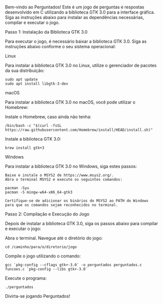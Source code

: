 Bem-vindo ao Perguntados! Este é um jogo de perguntas e respostas desenvolvido em C utilizando a biblioteca GTK 3.0 para a interface gráfica. Siga as instruções abaixo para instalar as dependências necessárias, compilar e executar o jogo.

Passo 1: Instalação da Biblioteca GTK 3.0

Para executar o jogo, é necessário baixar a biblioteca GTK 3.0. Siga as instruções abaixo conforme o seu sistema operacional:


Linux

Para instalar a biblioteca GTK 3.0 no Linux, utilize o gerenciador de pacotes da sua distribuição:

    sudo apt update
    sudo apt install libgtk-3-dev


macOS

Para instalar a biblioteca GTK 3.0 no macOS, você pode utilizar o Homebrew:

Instale o Homebrew, caso ainda não tenha:


    /bin/bash -c "$(curl -fsSL https://raw.githubusercontent.com/Homebrew/install/HEAD/install.sh)"

Instale a biblioteca GTK 3.0:

    brew install gtk+3

Windows

Para instalar a biblioteca GTK 3.0 no Windows, siga estes passos:

    Baixe e instale o MSYS2 de https://www.msys2.org/.
    Abra o terminal MSYS2 e execute os seguintes comandos:

    pacman -Syu
    pacman -S mingw-w64-x86_64-gtk3

    Certifique-se de adicionar os binários do MSYS2 ao PATH do Windows para que os comandos sejam reconhecidos no terminal.

Passo 2: Compilação e Execução do Jogo

Depois de instalar a biblioteca GTK 3.0, siga os passos abaixo para compilar e executar o jogo:

Abra o terminal.
Navegue até o diretório do jogo:

    cd /caminho/para/o/diretorio/jogo

Compile o jogo utilizando o comando:


    gcc `pkg-config --cflags gtk+-3.0` -o perguntados perguntados.c funcoes.c `pkg-config --libs gtk+-3.0`

Execute o programa:


    ./perguntados

Divirta-se jogando Perguntados!
